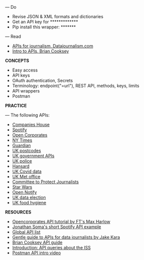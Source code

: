
— Do
- Revise JSON & XML formats and dictionaries
- Get an API key for *************
- Pip install this wrapper: *******


— Read
- [APIs for journalism, Datajournalism.com](https://datajournalism.com/read/newsletters/apis-for-journalism)
- [Intro to APIs, Brian Cooksey](https://zapier.com/learn/apis/chapter-1-introduction-to-apis/)


**CONCEPTS**

- Easy access
- API keys
- OAuth authentication, Secrets
- Terminology: endpoint("=url"), REST API, methods, keys, limits
- API wrappers
- Postman


**PRACTICE**

— The following APIs:
- [Companies House](https://developer.company-information.service.gov.uk/api/docs/)
- [Spotify](https://developer.spotify.com/documentation/web-api/)
- [Open Corporates](https://api.opencorporates.com/)
- [NY Times](https://developer.nytimes.com/apis)
- [Guardian](https://open-platform.theguardian.com/access/)
- [UK postcodes](https://postcodes.io/)
- [UK government APIs](https://www.api.gov.uk/#uk-government-apis)
- [UK police](https://data.police.uk/docs/)
- [Hansard](https://api.parliament.uk/historic-hansard/api)
- [UK Covid data](https://coronavirus.data.gov.uk/details/developers-guide)
- [UK Met office](https://www.metoffice.gov.uk/services/data/datapoint)
- [Committee to Protect Journalists](https://cpj.org/data-api/)
- [Star Wars](https://swapi.dev/)
- [Open Notify](http://open-notify.org/Open-Notify-API/)
- [UK data election](https://candidates.democracyclub.org.uk/api/docs/next/)
- [UK food hygiene](https://www.food.gov.uk/uk-food-hygiene-rating-data-api)


**RESOURCES**

- [Opencorporates API tutorial by FT's Max Harlow](https://github.com/maxharlow/tutorials/tree/master/fetch-and-enrich-data-with-apis)
- [Jonathan Soma's short Spotify API example](http://jonathansoma.com/lede/foundations/classes/04/class/)
- [Global API list](https://www.programmableweb.com/apis/directory)
- [Gentle guide to APIs for data journalists by Jake Kara](https://medium.com/trendct-data/a-gentle-guide-to-apis-for-data-journalists-2a6b0e6fcc1a)
- [Brian Cooksey API guide](https://zapier.com/learn/apis/)
- [Introduction: API queries about the ISS](https://www.dataquest.io/blog/python-api-tutorial/)
- [Postman API intro video](https://www.youtube.com/watch?v=FjgYtQK_zLE)

